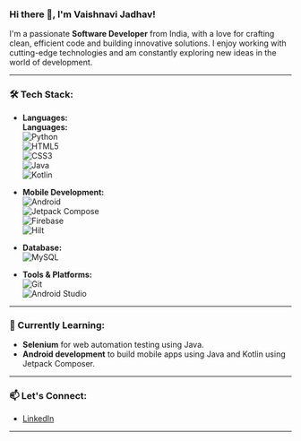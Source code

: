 ### Hi there 👋, I'm Vaishnavi Jadhav!

I'm a passionate **Software Developer** from India, with a love for crafting clean, efficient code and building innovative solutions.
I enjoy working with cutting-edge technologies and am constantly exploring new ideas in the world of development.

---

### 🛠️ Tech Stack:
- **Languages:**  
**Languages:**  
  ![Python](https://img.shields.io/badge/Code-Python-blue)  
  ![HTML5](https://img.shields.io/badge/Code-HTML5-orange)  
  ![CSS3](https://img.shields.io/badge/Code-CSS3-blue)  
  ![Java](https://img.shields.io/badge/Code-Java-red)  
  ![Kotlin](https://img.shields.io/badge/Code-Kotlin-purple)

- **Mobile Development:**  
  ![Android](https://img.shields.io/badge/Mobile-Android-green)  
  ![Jetpack Compose](https://img.shields.io/badge/UI-Jetpack_Compose-blueviolet)  
  ![Firebase](https://img.shields.io/badge/Backend-Firebase-FFCA28?logo=firebase&logoColor=black)  
  ![Hilt](https://img.shields.io/badge/DI-Hilt-8BC34A?logo=dagger&logoColor=white)

- **Database:**  
  ![MySQL](https://img.shields.io/badge/Database-MySQL-blue)

- **Tools & Platforms:**  
  ![Git](https://img.shields.io/badge/Tools-Git-orange)  
  ![Android Studio](https://img.shields.io/badge/IDE-Android%20Studio-3DDC84?logo=android-studio&logoColor=white)


---


### 🌱 Currently Learning:
-  **Selenium** for web automation testing using Java.
- **Android development** to build mobile apps using Java and Kotlin using Jetpack Composer.


---

### 📫 Let's Connect:
- [LinkedIn](https://www.linkedin.com/in/vaishnavi-jadhav-2a4a1b206/)

---

